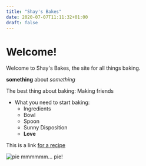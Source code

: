 ```yaml
---
title: "Shay's Bakes"
date: 2020-07-07T11:11:32+01:00
draft: false
---
```


# Welcome!

Welcome to Shay's Bakes, the site for all things baking.  

**something** about _something_

The best thing about baking: Making friends

- What you need to start baking:
	- Ingredients
	- Bowl
	- Spoon
	- Sunny Disposition
	- **Love**


This is a link [for a recipe](https://www.buzzfeed.com/hannahwilliams/this-cookie-dough-cheesecake-will-literally-melt-in-your-mou)

![pie](apple_pie.jpeg)
mmmmmm... pie!